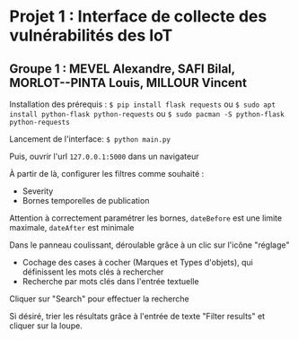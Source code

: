# Projet 1 : Interface de collecte des vulnérabilités des IoT
## Groupe 1 : MEVEL Alexandre, SAFI Bilal, MORLOT--PINTA Louis, MILLOUR Vincent

Installation des prérequis : 
```$ pip install flask requests```
ou 
```$ sudo apt install python-flask python-requests```
ou 
```$ sudo pacman -S python-flask python-requests```

Lancement de l'interface: 
```$ python main.py```

Puis, ouvrir l'url `127.0.0.1:5000` dans un navigateur

À partir de là, configurer les filtres comme souhaité :
- Severity
- Bornes temporelles de publication

Attention à correctement paramétrer les bornes, `dateBefore` est une limite maximale, `dateAfter` est minimale

Dans le panneau coulissant, déroulable grâce à un clic sur l'icône "réglage"
- Cochage des cases à cocher (Marques et Types d'objets), qui définissent les mots clés à rechercher 
- Recherche par mots clés dans l'entrée textuelle

Cliquer sur "Search" pour effectuer la recherche

Si désiré, trier les résultats grâce à l'entrée de texte "Filter results" et cliquer sur la loupe.